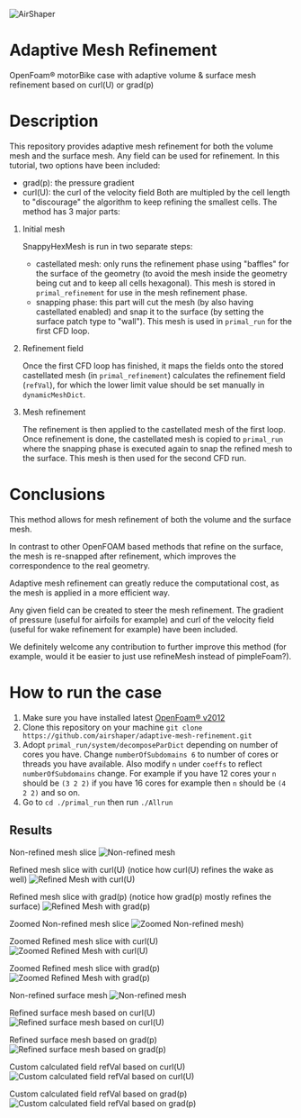 ![AirShaper](images/logo.png?raw=true "AirShaper")

# Adaptive Mesh Refinement

OpenFoam® motorBike case with adaptive volume & surface mesh refinement based on curl(U) or grad(p)

# Description

This repository provides adaptive mesh refinement for both the volume mesh and the surface mesh.
Any field can be used for refinement. In this tutorial, two options have been included:

- grad(p): the pressure gradient
- curl(U): the curl of the velocity field
  Both are multipled by the cell length to "discourage" the algorithm to keep refining the smallest cells.
  The method has 3 major parts:

1. Initial mesh

   SnappyHexMesh is run in two separate steps:

   - castellated mesh: only runs the refinement phase using "baffles" for the surface of the geometry (to avoid the mesh inside the geometry being cut and to keep all cells hexagonal).
     This mesh is stored in `primal_refinement` for use in the mesh refinement phase.
   - snapping phase: this part will cut the mesh (by also having castellated enabled) and snap it to the surface (by setting the surface patch type to "wall").
     This mesh is used in `primal_run` for the first CFD loop.

2. Refinement field

   Once the first CFD loop has finished, it maps the fields onto the stored castellated mesh (in `primal_refinement`) calculates the refinement field (`refVal`), for which the lower limit value should be set manually in `dynamicMeshDict`.

3. Mesh refinement

   The refinement is then applied to the castellated mesh of the first loop. Once refinement is done, the castellated mesh is copied to `primal_run` where the snapping phase is executed again to snap the refined mesh to the surface.
   This mesh is then used for the second CFD run.

# Conclusions

This method allows for mesh refinement of both the volume and the surface mesh.

In contrast to other OpenFOAM based methods that refine on the surface, the mesh is re-snapped after refinement, which improves the correspondence to the real geometry.

Adaptive mesh refinement can greatly reduce the computational cost, as the mesh is applied in a more efficient way.

Any given field can be created to steer the mesh refinement.
The gradient of pressure (useful for airfoils for example) and curl of the velocity field (useful for wake refinement for example) have been included.

We definitely welcome any contribution to further improve this method (for example, would it be easier to just use refineMesh instead of pimpleFoam?).

# How to run the case

1. Make sure you have installed latest [OpenFoam® v2012](https://www.openfoam.com/download/)
2. Clone this repository on your machine `git clone https://github.com/airshaper/adaptive-mesh-refinement.git`
3. Adopt `primal_run/system/decomposeParDict` depending on number of cores you have. Change `numberOfSubdomains 6` to number of cores or threads you have available. Also modify `n` under `coeffs` to reflect `numberOfSubdomains` change. For example if you have 12 cores your `n` should be `(3 2 2)` if you have 16 cores for example then `n` should be `(4 2 2)` and so on.
4. Go to `cd ./primal_run` then run `./Allrun`

## Results

Non-refined mesh slice
![Non-refined mesh](images/motorBike_before_refinement_slice.png?raw=true "Non-refined mesh")

Refined mesh slice with curl(U) (notice how curl(U) refines the wake as well)
![Refined Mesh with curl(U)](images/motorBike_after_refinement_slice_curlU.png?raw=true "Refined Mesh with curl(U)")

Refined mesh slice with grad(p) (notice how grad(p) mostly refines the surface)
![Refined Mesh with grad(p)](images/motorBike_after_refinement_slice_gradp.png?raw=true "Refined Mesh with grad(p)")

Zoomed Non-refined mesh slice
![Zoomed Non-refined mesh)](images/motorBike_before_refinement_slice_zoomed.png?raw=true "Zoomed Non-refined mesh")

Zoomed Refined mesh slice with curl(U)
![Zoomed Refined Mesh with curl(U)](images/motorBike_after_refinement_slice_zoomed_curlU.png?raw=true "Zoomed Refined Mesh with curl(U)")

Zoomed Refined mesh slice with grad(p)
![Zoomed Refined Mesh with grad(p)](images/motorBike_after_refinement_slice_zoomed_gradp.png?raw=true "Zoomed Refined Mesh with grad(p)")

Non-refined surface mesh
![Non-refined mesh](images/motorBike_before_refinement_surface.png?raw=true "Non-refined surface mesh")

Refined surface mesh based on curl(U)
![Refined surface mesh based on curl(U)](images/motorBike_after_refinement_surface_curlU.png?raw=true "Refined surface mesh based on curl(U)")

Refined surface mesh based on grad(p)
![Refined surface mesh based on grad(p)](images/motorBike_after_refinement_surface_gradp.png?raw=true "Refined surface mesh based on grad(p)")

Custom calculated field refVal based on curl(U)
![Custom calculated field refVal based on curl(U)](images/motorBike_before_refinement_slice_refVal_curlU.png?raw=true "Custom calculated field refVal based on curl(U)")

Custom calculated field refVal based on grad(p)
![Custom calculated field refVal based on grad(p)](images/motorBike_before_refinement_slice_refVal_gradp.png?raw=true "Custom calculated field refVal based on grad(p)")
